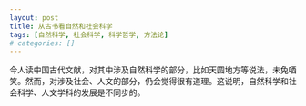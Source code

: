```yaml
---
layout: post
title: 从古书看自然和社会科学
tags: [自然科学, 社会科学, 科学哲学, 方法论]
# categories: []
---
```


今人读中国古代文献，对其中涉及自然科学的部分，比如天圆地方等说法，未免哂笑。然而，对涉及社会、人文的部分，仍会觉得很有道理。这说明，自然科学和社会科学、人文学科的发展是不同步的。
